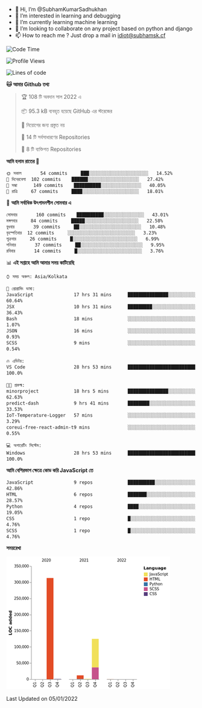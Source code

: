 - 👋 Hi, I’m @SubhamKumarSadhukhan
- 👀 I’m interested in learning and debugging
- 🌱 I’m currently learning machine learning
- 💞️ I’m looking to collaborate on any project based on python and django
- 📫 How to reach me ?
      Just drop a mail in idiot@subhamsk.cf

<!---
SubhamKumarSadhukhan/SubhamKumarSadhukhan is a ✨ special ✨ repository because its `README.md` (this file) appears on your GitHub profile.
You can click the Preview link to take a look at your changes.
--->


<!--START_SECTION:waka-->
![Code Time](http://img.shields.io/badge/Code%20Time-28%20hrs%2053%20mins-blue)

![Profile Views](http://img.shields.io/badge/%E0%A6%AA%E0%A7%8D%E0%A6%B0%E0%A7%8B%E0%A6%AB%E0%A6%BE%E0%A6%87%E0%A6%B2%20%E0%A6%A6%E0%A6%B0%E0%A7%8D%E0%A6%B6%E0%A6%A8-69-blue)

![Lines of code](https://img.shields.io/badge/%E0%A6%B9%E0%A7%8D%E0%A6%AF%E0%A6%BE%E0%A6%B2%E0%A7%8B%20%E0%A6%93%E0%A6%AF%E0%A6%BC%E0%A6%BE%E0%A6%B0%E0%A7%8D%E0%A6%B2%E0%A7%8D%E0%A6%A1%20%E0%A6%A5%E0%A7%87%E0%A6%95%E0%A7%87%20%E0%A6%86%E0%A6%AE%E0%A6%BF%20%E0%A6%B2%E0%A6%BF%E0%A6%96%E0%A7%87%E0%A6%9B%E0%A6%BF-452%20Thousand%20%E0%A6%95%E0%A7%8B%E0%A6%A1%E0%A7%87%E0%A6%B0%20%E0%A6%B2%E0%A6%BE%E0%A6%87%E0%A6%A8-blue)

**🐱 আমার Github তথ্য** 

> 🏆 108 টি অবদান সাল 2022 এ
 > 
> 📦 95.3 kB ব্যবহৃত হয়েছে GitHub এর স্টরেজের 
 > 
> 🚫 নিয়োগের জন্য প্রস্তুত নয়
 > 
> 📜 14 টি সর্বসাধারণের Repositories 
 > 
> 🔑 8 টি ব্যক্তিগত Repositories  
 > 
**আমি হলাম রাতের 🦉** 

```text
🌞 সকাল       54 commits     ███░░░░░░░░░░░░░░░░░░░░░░   14.52% 
🌆 দিনেরবেলা  102 commits    ██████░░░░░░░░░░░░░░░░░░░   27.42% 
🌃 সন্ধা      149 commits    ██████████░░░░░░░░░░░░░░░   40.05% 
🌙 রাত্রি     67 commits     ████░░░░░░░░░░░░░░░░░░░░░   18.01%

```
📅 **আমি সর্বাধিক উৎপাদনশীল সোমবার এ** 

```text
সোমবার       160 commits    ██████████░░░░░░░░░░░░░░░   43.01% 
মঙ্গলবার     84 commits     █████░░░░░░░░░░░░░░░░░░░░   22.58% 
বুধবার       39 commits     ██░░░░░░░░░░░░░░░░░░░░░░░   10.48% 
বৃহস্পতিবার  12 commits     ░░░░░░░░░░░░░░░░░░░░░░░░░   3.23% 
শুক্রবার     26 commits     █░░░░░░░░░░░░░░░░░░░░░░░░   6.99% 
শনিবার       37 commits     ██░░░░░░░░░░░░░░░░░░░░░░░   9.95% 
রবিবার       14 commits     █░░░░░░░░░░░░░░░░░░░░░░░░   3.76%

```


📊 **এই সপ্তাহে আমি আমার সময় কাটিয়েছি** 

```text
⌚︎ সময় অঞ্চল: Asia/Kolkata

💬 প্রোগ্রামিং ভাষা: 
JavaScript               17 hrs 31 mins      ███████████████░░░░░░░░░░   60.64% 
JSX                      10 hrs 31 mins      █████████░░░░░░░░░░░░░░░░   36.43% 
Bash                     18 mins             ░░░░░░░░░░░░░░░░░░░░░░░░░   1.07% 
JSON                     16 mins             ░░░░░░░░░░░░░░░░░░░░░░░░░   0.93% 
SCSS                     9 mins              ░░░░░░░░░░░░░░░░░░░░░░░░░   0.54%

🔥 এডিটর: 
VS Code                  28 hrs 53 mins      █████████████████████████   100.0%

🐱‍💻 প্রকল্ম: 
minorproject             18 hrs 5 mins       ███████████████░░░░░░░░░░   62.63% 
predict-dash             9 hrs 41 mins       ████████░░░░░░░░░░░░░░░░░   33.53% 
IoT-Temperature-Logger   57 mins             ░░░░░░░░░░░░░░░░░░░░░░░░░   3.29% 
coreui-free-react-admin-t9 mins              ░░░░░░░░░░░░░░░░░░░░░░░░░   0.55%

💻 অপারেটিং সিস্টেম: 
Windows                  28 hrs 53 mins      █████████████████████████   100.0%

```

**আমি বেশিরভাগ ক্ষেত্রে কোড করি JavaScript তে** 

```text
JavaScript               9 repos             ██████████░░░░░░░░░░░░░░░   42.86% 
HTML                     6 repos             ███████░░░░░░░░░░░░░░░░░░   28.57% 
Python                   4 repos             ████░░░░░░░░░░░░░░░░░░░░░   19.05% 
CSS                      1 repo              █░░░░░░░░░░░░░░░░░░░░░░░░   4.76% 
SCSS                     1 repo              █░░░░░░░░░░░░░░░░░░░░░░░░   4.76%

```


**সময়রেখা**

![Chart not found](https://raw.githubusercontent.com/SubhamKumarSadhukhan/SubhamKumarSadhukhan/main/charts/bar_graph.png) 


 Last Updated on 05/01/2022
<!--END_SECTION:waka-->
